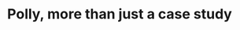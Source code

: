 ---
layout: post
title: "Polly, more than just a case study"
description: ""
thumb_image: "documentation/sample-image.jpg"
tags: [web, jekyll]

partials:
  
  - name    : section-image-full-width
    image   : polly-case-study/polly-process.jpg
    alt     : full-width-image

  - name    : section-content
    columns :
        - column      : with-4col
          title       : A metabolomic platform for bringing ensights
          description : 
            Using Polly, you can streamline your lab process, crunch heavy data faster, and find what your experiments are saying. without any hassle. Ohh, and did I tell you that all of these are reproducible?
        - column      : with-8col
          image       : polly-case-study/image-1.jpg
          alt         : process
  
  - name    : section-image
    image   : polly-case-study/image-1.jpg
    alt     : polly product preview

  - name    : section-quote
    quote   : "Design is as little as possible"
    person  : "Dieter ram"

---